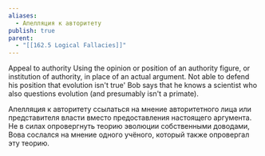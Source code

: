 ```yaml
---
aliases:
  - Апелляция к авторитету
publish: true
parent:
  - "[[162.5 Logical Fallacies]]"
---
```

Appeal to authority
Using the opinion or position of an authority figure, or institution of authority, in place of an actual argument.
Not able to defend his position that evolution isn't true' Bob says that he knows a scientist who also questions evolution (and presumably isn't a primate).

Апелляция к авторитету
ссылаться на мнение авторитетного лица или представителя власти вместо предоставления настоящего аргумента.
Не в силах опровергнуть теорию эволюции собственными доводами, Вова сослался на мнение одного учёного, который также опровергал эту теорию.